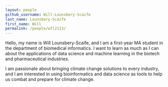```yaml
---
layout: people
github_username: Will-Lounsbery-Scaife
last_name: Lounsbery-Scaife
first_name: Will
permalink: /people/wfl2113/
---
```


Hello, my name is Will Lounsbery-Scaife, and I am a first-year MA student in the department of 
biomedical informatics. I want to learn as much as I can about the applications of data science and 
machine learning in the biotech and  pharmaceutical industries. 

I am passionate about bringing climate change solutions to every industry, and I am interested in 
using bioinformatics and data science as tools to help us combat and prepare for climate change.
